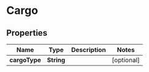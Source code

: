 

# Cargo


## Properties

| Name | Type | Description | Notes |
|------------ | ------------- | ------------- | -------------|
|**cargoType** | **String** |  |  [optional] |




